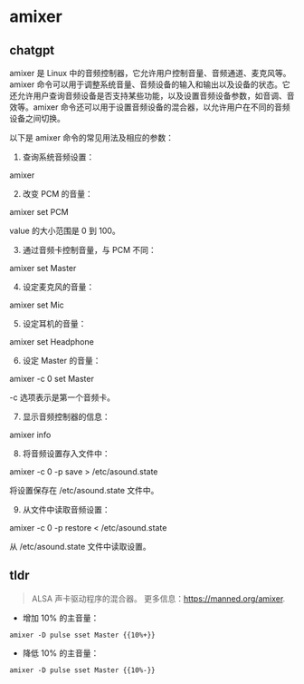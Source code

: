 # amixer 
## chatgpt 
amixer 是 Linux 中的音频控制器，它允许用户控制音量、音频通道、麦克风等。amixer 命令可以用于调整系统音量、音频设备的输入和输出以及设备的状态。它还允许用户查询音频设备是否支持某些功能，以及设置音频设备参数，如音调、音效等。amixer 命令还可以用于设置音频设备的混合器，以允许用户在不同的音频设备之间切换。

以下是 amixer 命令的常见用法及相应的参数：

1. 查询系统音频设置：

amixer

2. 改变 PCM 的音量：

amixer set PCM <value>

value 的大小范围是 0 到 100。

3. 通过音频卡控制音量，与 PCM 不同：

amixer set Master <value>

4. 设定麦克风的音量：

amixer set Mic <value>

5. 设定耳机的音量：

amixer set Headphone <value>

6. 设定 Master 的音量：

amixer -c 0 set Master <value>

-c 选项表示是第一个音频卡。

7. 显示音频控制器的信息：

amixer info

8. 将音频设置存入文件中：

amixer -c 0 -p save > /etc/asound.state

将设置保存在 /etc/asound.state 文件中。

9. 从文件中读取音频设置：

amixer -c 0 -p restore < /etc/asound.state

从 /etc/asound.state 文件中读取设置。 

## tldr 
 
> ALSA 声卡驱动程序的混合器。
> 更多信息：<https://manned.org/amixer>.

- 增加 10% 的主音量：

`amixer -D pulse sset Master {{10%+}}`

- 降低 10% 的主音量：

`amixer -D pulse sset Master {{10%-}}`
